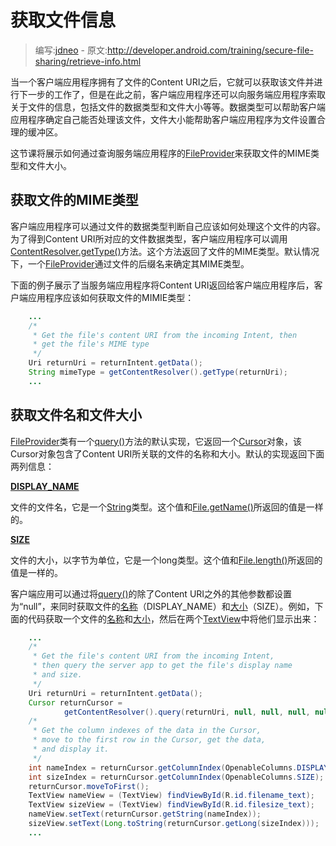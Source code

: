 # 获取文件信息

> 编写:[jdneo](https://github.com/jdneo) - 原文:<http://developer.android.com/training/secure-file-sharing/retrieve-info.html>

当一个客户端应用程序拥有了文件的Content URI之后，它就可以获取该文件并进行下一步的工作了，但是在此之前，客户端应用程序还可以向服务端应用程序索取关于文件的信息，包括文件的数据类型和文件大小等等。数据类型可以帮助客户端应用程序确定自己能否处理该文件，文件大小能帮助客户端应用程序为文件设置合理的缓冲区。

这节课将展示如何通过查询服务端应用程序的[FileProvider](http://developer.android.com/reference/android/support/v4/content/FileProvider.html)来获取文件的MIME类型和文件大小。

## 获取文件的MIME类型

客户端应用程序可以通过文件的数据类型判断自己应该如何处理这个文件的内容。为了得到Content URI所对应的文件数据类型，客户端应用程序可以调用<a href="http://developer.android.com/reference/android/content/ContentResolver.html#getType(android.net.Uri)">ContentResolver.getType()</a>方法。这个方法返回了文件的MIME类型。默认情况下，一个[FileProvider](http://developer.android.com/reference/android/support/v4/content/FileProvider.html)通过文件的后缀名来确定其MIME类型。

下面的例子展示了当服务端应用程序将Content URI返回给客户端应用程序后，客户端应用程序应该如何获取文件的MIMIE类型：

```java
    ...
    /*
     * Get the file's content URI from the incoming Intent, then
     * get the file's MIME type
     */
    Uri returnUri = returnIntent.getData();
    String mimeType = getContentResolver().getType(returnUri);
    ...
```

## 获取文件名和文件大小
[FileProvider](http://developer.android.com/reference/android/support/v4/content/FileProvider.html)类有一个<a href="http://developer.android.com/reference/android/support/v4/content/FileProvider.html#query(android.net.Uri, java.lang.String[], java.lang.String, java.lang.String[], java.lang.String)">query()</a>方法的默认实现，它返回一个[Cursor](http://developer.android.com/reference/android/database/Cursor.html)对象，该Cursor对象包含了Content URI所关联的文件的名称和大小。默认的实现返回下面两列信息：

[**DISPLAY_NAME**](http://developer.android.com/reference/android/provider/OpenableColumns.html#DISPLAY_NAME)

文件的文件名，它是一个[String](http://developer.android.com/reference/java/lang/String.html)类型。这个值和<a href="http://developer.android.com/reference/java/io/File.html#getName()">File.getName()</a>所返回的值是一样的。

[**SIZE**](http://developer.android.com/reference/android/provider/OpenableColumns.html#SIZE)

文件的大小，以字节为单位，它是一个long类型。这个值和<a href="http://developer.android.com/reference/java/io/File.html#length()">File.length()</a>所返回的值是一样的。

客户端应用可以通过将<a href="http://developer.android.com/reference/android/support/v4/content/FileProvider.html#query(android.net.Uri, java.lang.String[], java.lang.String, java.lang.String[], java.lang.String)">query()</a>的除了Content URI之外的其他参数都设置为“null”，来同时获取文件的[名称](http://developer.android.com/reference/android/provider/OpenableColumns.html#DISPLAY_NAME)（DISPLAY_NAME）和[大小](http://developer.android.com/reference/android/provider/OpenableColumns.html#SIZE)（SIZE）。例如，下面的代码获取一个文件的[名称](http://developer.android.com/reference/android/provider/OpenableColumns.html#DISPLAY_NAME)和[大小](http://developer.android.com/reference/android/provider/OpenableColumns.html#SIZE)，然后在两个[TextView](http://developer.android.com/reference/android/widget/TextView.html)中将他们显示出来：

```java
    ...
    /*
     * Get the file's content URI from the incoming Intent,
     * then query the server app to get the file's display name
     * and size.
     */
    Uri returnUri = returnIntent.getData();
    Cursor returnCursor =
            getContentResolver().query(returnUri, null, null, null, null);
    /*
     * Get the column indexes of the data in the Cursor,
     * move to the first row in the Cursor, get the data,
     * and display it.
     */
    int nameIndex = returnCursor.getColumnIndex(OpenableColumns.DISPLAY_NAME);
    int sizeIndex = returnCursor.getColumnIndex(OpenableColumns.SIZE);
    returnCursor.moveToFirst();
    TextView nameView = (TextView) findViewById(R.id.filename_text);
    TextView sizeView = (TextView) findViewById(R.id.filesize_text);
    nameView.setText(returnCursor.getString(nameIndex));
    sizeView.setText(Long.toString(returnCursor.getLong(sizeIndex)));
    ...
```
